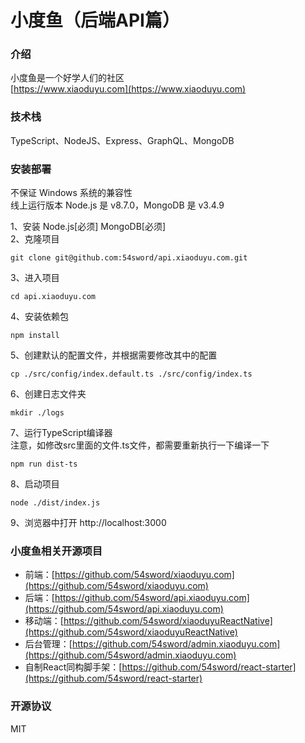 # 小度鱼（后端API篇）

### 介绍
小度鱼是一个好学人们的社区  
[https://www.xiaoduyu.com](https://www.xiaoduyu.com) 
### 技术栈
TypeScript、NodeJS、Express、GraphQL、MongoDB

### 安装部署
不保证 Windows 系统的兼容性  
线上运行版本 Node.js 是 v8.7.0，MongoDB 是 v3.4.9

1、安装 Node.js[必须] MongoDB[必须]   
2、克隆项目   
```
git clone git@github.com:54sword/api.xiaoduyu.com.git   
```
   
3、进入项目   
```
cd api.xiaoduyu.com
```
   
4、安装依赖包   
```
npm install
```
   
5、创建默认的配置文件，并根据需要修改其中的配置   
```
cp ./src/config/index.default.ts ./src/config/index.ts
```

6、创建日志文件夹  
```
mkdir ./logs
```
   
7、运行TypeScript编译器   
注意，如修改src里面的文件.ts文件，都需要重新执行一下编译一下   
```
npm run dist-ts
```
   
8、启动项目  
```
node ./dist/index.js
```

9、浏览器中打开 http://localhost:3000


### 小度鱼相关开源项目
 + 前端：[https://github.com/54sword/xiaoduyu.com](https://github.com/54sword/xiaoduyu.com)  
 + 后端：[https://github.com/54sword/api.xiaoduyu.com](https://github.com/54sword/api.xiaoduyu.com)  
 + 移动端：[https://github.com/54sword/xiaoduyuReactNative](https://github.com/54sword/xiaoduyuReactNative)  
 + 后台管理：[https://github.com/54sword/admin.xiaoduyu.com](https://github.com/54sword/admin.xiaoduyu.com)  
 + 自制React同构脚手架：[https://github.com/54sword/react-starter](https://github.com/54sword/react-starter)  

### 开源协议
MIT
